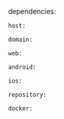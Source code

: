 dependencies:

    host:

    domain:

    web:

    android:

    ios:

    repository:

    docker:

